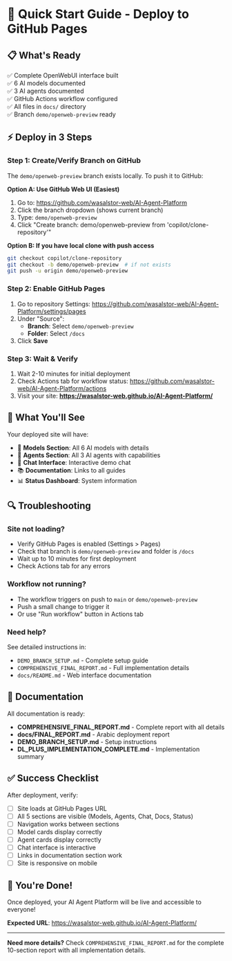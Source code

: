# 🚀 Quick Start Guide - Deploy to GitHub Pages

## 📋 What's Ready

✅ Complete OpenWebUI interface built  
✅ 6 AI models documented  
✅ 3 AI agents documented  
✅ GitHub Actions workflow configured  
✅ All files in `docs/` directory  
✅ Branch `demo/openweb-preview` ready  

## ⚡ Deploy in 3 Steps

### Step 1: Create/Verify Branch on GitHub

The `demo/openweb-preview` branch exists locally. To push it to GitHub:

**Option A: Use GitHub Web UI (Easiest)**
1. Go to: https://github.com/wasalstor-web/AI-Agent-Platform
2. Click the branch dropdown (shows current branch)
3. Type: `demo/openweb-preview`
4. Click "Create branch: demo/openweb-preview from 'copilot/clone-repository'"

**Option B: If you have local clone with push access**
```bash
git checkout copilot/clone-repository
git checkout -b demo/openweb-preview  # if not exists
git push -u origin demo/openweb-preview
```

### Step 2: Enable GitHub Pages

1. Go to repository Settings: https://github.com/wasalstor-web/AI-Agent-Platform/settings/pages
2. Under "Source":
   - **Branch**: Select `demo/openweb-preview`
   - **Folder**: Select `/docs`
3. Click **Save**

### Step 3: Wait & Verify

1. Wait 2-10 minutes for initial deployment
2. Check Actions tab for workflow status: https://github.com/wasalstor-web/AI-Agent-Platform/actions
3. Visit your site: **https://wasalstor-web.github.io/AI-Agent-Platform/**

## 🎯 What You'll See

Your deployed site will have:

- 🤖 **Models Section**: All 6 AI models with details
- 🎯 **Agents Section**: All 3 AI agents with capabilities
- 💬 **Chat Interface**: Interactive demo chat
- 📚 **Documentation**: Links to all guides
- 📊 **Status Dashboard**: System information

## 🔍 Troubleshooting

### Site not loading?
- Verify GitHub Pages is enabled (Settings > Pages)
- Check that branch is `demo/openweb-preview` and folder is `/docs`
- Wait up to 10 minutes for first deployment
- Check Actions tab for any errors

### Workflow not running?
- The workflow triggers on push to `main` or `demo/openweb-preview`
- Push a small change to trigger it
- Or use "Run workflow" button in Actions tab

### Need help?
See detailed instructions in:
- `DEMO_BRANCH_SETUP.md` - Complete setup guide
- `COMPREHENSIVE_FINAL_REPORT.md` - Full implementation details
- `docs/README.md` - Web interface documentation

## 📖 Documentation

All documentation is ready:

- **COMPREHENSIVE_FINAL_REPORT.md** - Complete report with all details
- **docs/FINAL_REPORT.md** - Arabic deployment report
- **DEMO_BRANCH_SETUP.md** - Setup instructions
- **DL_PLUS_IMPLEMENTATION_COMPLETE.md** - Implementation summary

## ✅ Success Checklist

After deployment, verify:
- [ ] Site loads at GitHub Pages URL
- [ ] All 5 sections are visible (Models, Agents, Chat, Docs, Status)
- [ ] Navigation works between sections
- [ ] Model cards display correctly
- [ ] Agent cards display correctly
- [ ] Chat interface is interactive
- [ ] Links in documentation section work
- [ ] Site is responsive on mobile

## 🎉 You're Done!

Once deployed, your AI Agent Platform will be live and accessible to everyone!

**Expected URL**: https://wasalstor-web.github.io/AI-Agent-Platform/

---

**Need more details?** Check `COMPREHENSIVE_FINAL_REPORT.md` for the complete 10-section report with all implementation details.
